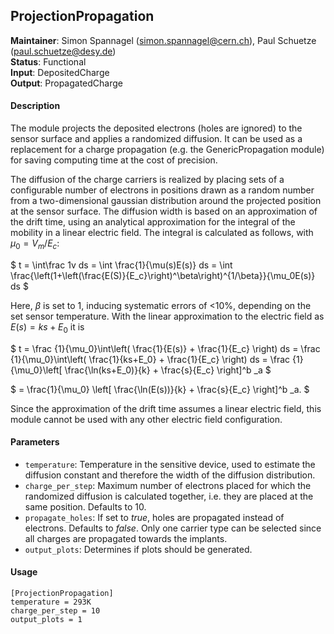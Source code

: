 ## ProjectionPropagation
**Maintainer**: Simon Spannagel (<simon.spannagel@cern.ch>), Paul Schuetze (<paul.schuetze@desy.de>)  
**Status**: Functional   
**Input**: DepositedCharge   
**Output**: PropagatedCharge   

#### Description
The module projects the deposited electrons (holes are ignored) to the sensor surface and applies a randomized diffusion. It can be used as a replacement for a charge propagation (e.g. the GenericPropagation module) for saving computing time at the cost of precision.

The diffusion of the charge carriers is realized by placing sets of a configurable number of electrons in positions drawn as a random number from a two-dimensional gaussian distribution around the projected position at the sensor surface. The diffusion width is based on an approximation of the drift time, using an analytical approximation for the integral of the mobility in a linear electric field. The integral is calculated as follows, with $` \mu_0 = V_m/E_c `$:

$` t = \int\frac 1v ds = \int \frac{1}{\mu(s)E(s)} ds = \int \frac{\left(1+\left(\frac{E(S)}{E_c}\right)^\beta\right)^{1/\beta}}{\mu_0E(s)} ds `$

Here, $` \beta `$ is set to 1, inducing systematic errors of <10%, depending on the set sensor temperature. With the linear approximation to the electric field as $E(s) = ks+E_0$ it is

$` t = \frac {1}{\mu_0}\int\left( \frac{1}{E(s)} + \frac{1}{E_c} \right) ds = \frac {1}{\mu_0}\int\left( \frac{1}{ks+E_0} + \frac{1}{E_c} \right) ds = \frac {1}{\mu_0}\left[ \frac{\ln(ks+E_0)}{k} + \frac{s}{E_c} \right]^b _a `$

$` = \frac{1}{\mu_0} \left[ \frac{\ln(E(s))}{k} + \frac{s}{E_c} \right]^b _a. `$

Since the approximation of the drift time assumes a linear electric field, this module cannot be used with any other electric field configuration.

#### Parameters
* `temperature`: Temperature in the sensitive device, used to estimate the diffusion constant and therefore the width of the diffusion distribution.
* `charge_per_step`: Maximum number of electrons placed for which the randomized diffusion is calculated together, i.e. they are placed at the same position. Defaults to 10.
* `propagate_holes`: If set to *true*, holes are propagated instead of electrons. Defaults to *false*. Only one carrier type can be selected since all charges are propagated towards the implants.
* `output_plots`: Determines if plots should be generated.


#### Usage
```
[ProjectionPropagation]
temperature = 293K
charge_per_step = 10
output_plots = 1
```
